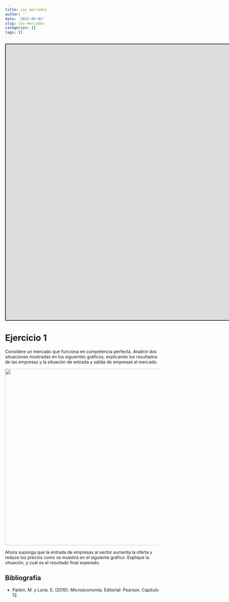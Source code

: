 ```yaml
---
title: Los mercados
author: ''
date: '2022-04-03'
slug: los-mercados
categories: []
tags: []
---
```


<script src="{{< blogdown/postref >}}index_files/fitvids/fitvids.min.js"></script>
<div class="shareagain" style="min-width:300px;margin:1em auto;">
<iframe src="https://org-ind--diapos-econ.netlify.app/" width="1600" height="900" style="border:2px solid currentColor;" loading="lazy" allowfullscreen></iframe>
<script>fitvids('.shareagain', {players: 'iframe'});</script>
</div>

# Ejercicio 1

Considere un mercado que funciona en competencia perfecta. Analice dos situaciones mostradas en los siguientes gráficos, explicando los resultados de las empresas y la situación de entrada y salida de empresas al mercado.

<img src="{{< blogdown/postref >}}index_files/figure-html/unnamed-chunk-3-1.png" width="576" />

Ahora suponga que la entrada de empresas al sector aumenta la oferta y reduce los precios como se muestra en el siguiente gráfico. Explique la situación, y cuál es el resultado final esperado.

## Bibliografía

-   Parkin, M. y Loría. E. (2010). Microeconomía. Editorial: Pearson. Capítulo 12.
